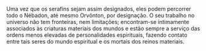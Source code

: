 ﻿Uma vez que os serafins sejam assim designados, eles podem percorrer todo o Nébadon, até mesmo Orvônton, por designação. O seu trabalho no universo não tem fronteiras, nem limitações; encontram-se intimamente associados às criaturas materiais dos mundos e estão sempre a serviço das ordens menos elevadas de personalidades espirituais, fazendo contato entre tais seres do mundo espiritual e os mortais dos reinos materiais.